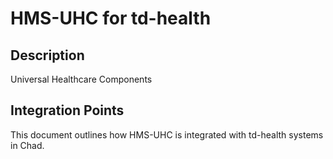# HMS-UHC for td-health

## Description

Universal Healthcare Components

## Integration Points

This document outlines how HMS-UHC is integrated with td-health systems in Chad.
